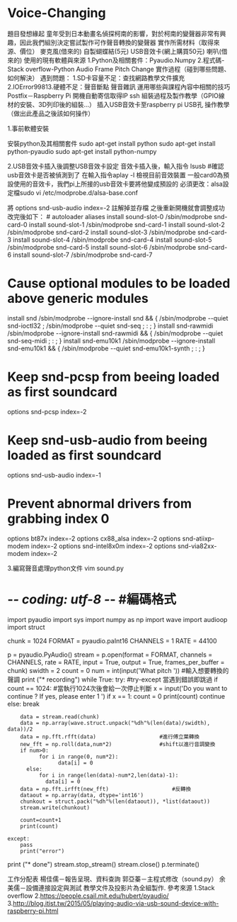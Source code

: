 # Voice-Changing
題目發想緣起
	童年受到日本動畫名偵探柯南的影響，對於柯南的變聲器非常有興趣，因此我們組別決定嘗試製作可作聲音轉換的變聲器
實作所需材料（取得來源、價位）
	麥克風(借來的)
	自製蝴蝶結(5元)
	USB音效卡(網上購買50元)
	喇叭(借來的)
使用的現有軟體與來源
	1.Python及相關套件：Pyaudio.Numpy
	2.程式碼-Stack overflow-Python Audio Frame Pitch Change
實作過程（碰到哪些問題、如何解決）
	遇到問題：
1.SD卡容量不足：查找網路教學文件擴充
2.IOError99813.硬體不足：聲音斷點
聲音雜訊
運用哪些與課程內容中相關的技巧
	Postfix－Raspberry Pi 開機自動寄信取得IP
	ssh
組裝過程及製作教學（GPIO線材的安裝、3D列印後的組裝...）
	插入USB音效卡至raspberry pi USB孔
操作教學（做出此產品之後該如何操作）
	
1.事前軟體安裝

安裝python及其相關套件
sudo apt-get install python
sudo apt-get install python-pyaudio
sudo apt-get install python-numpy

2.USB音效卡插入後調整USB音效卡設定
音效卡插入後，輸入指令
lsusb		#確認usb音效卡是否被偵測到了
在輸入指令aplay -l 檢視目前音效裝置
一般card0為預設使用的音效卡，我們pi上所接的usb音效卡要將他變成預設的
必須更改：alsa設定檔sudo vi /etc/modprobe.d/alsa-base.conf

將
options snd-usb-audio index=-2  註解掉並存檔
之後重新開機就會調整成功
	改完後如下：
	# autoloader aliases
install sound-slot-0 /sbin/modprobe snd-card-0
install sound-slot-1 /sbin/modprobe snd-card-1
install sound-slot-2 /sbin/modprobe snd-card-2
install sound-slot-3 /sbin/modprobe snd-card-3
install sound-slot-4 /sbin/modprobe snd-card-4
install sound-slot-5 /sbin/modprobe snd-card-5
install sound-slot-6 /sbin/modprobe snd-card-6
install sound-slot-7 /sbin/modprobe snd-card-7
# Cause optional modules to be loaded above generic modules
install snd /sbin/modprobe --ignore-install snd && { /sbin/modprobe --quiet snd-ioctl32 ; /sbin/modprobe --quiet snd-seq ; : ; }
install snd-rawmidi /sbin/modprobe --ignore-install snd-rawmidi && { /sbin/modprobe --quiet snd-seq-midi ; : ; }
install snd-emu10k1 /sbin/modprobe --ignore-install snd-emu10k1 && { /sbin/modprobe --quiet snd-emu10k1-synth ; : ; }
# Keep snd-pcsp from beeing loaded as first soundcard
options snd-pcsp index=-2
# Keep snd-usb-audio from beeing loaded as first soundcard
options snd-usb-audio index=-1
# Prevent abnormal drivers from grabbing index 0
options bt87x index=-2
options cx88_alsa index=-2
options snd-atiixp-modem index=-2
options snd-intel8x0m index=-2
options snd-via82xx-modem index=-2


3.編寫聲音處理python文件
vim sound.py
# -*- coding: utf-8 -*-					#編碼格式
import pyaudio
import sys
import numpy as np
import wave
import audioop
import struct

chunk = 1024
FORMAT = pyaudio.paInt16
CHANNELS = 1
RATE = 44100
    
p = pyaudio.PyAudio()
stream = p.open(format = FORMAT,
                channels = CHANNELS,
                rate = RATE,
                input = True,
                output = True,
                frames_per_buffer = chunk)
swidth = 2
count = 0
num = int(input('What pitch '))				#輸入想要轉換的聲調
print ("* recording")
while True:
    try:							#try-except 當遇到錯誤即跳過
        if count == 1024:					#當執行1024次後會給一次停止判斷
            x = input('Do you want to continue ? If yes, please enter 1 ')
            if x == 1:
                count = 0
                print(count)
                continue
            else:
                break

        data = stream.read(chunk)
        data = np.array(wave.struct.unpack("%dh"%(len(data)/swidth), data))/2 
        data = np.fft.rfft(data)					#進行傅立葉轉換
        new_fft = np.roll(data,num*2)				#shift以進行音調變換
        if num>0:
              for i in range(0, num*2):
                    data[i] = 0
          else:
              for i in range(len(data)-num*2,len(data)-1):
                data[i] = 0
        data = np.fft.irfft(new_fft)					#反轉換
        dataout = np.array(data, dtype='int16')
        chunkout = struct.pack("%dh"%(len(dataout)), *list(dataout)) 
        stream.write(chunkout)

        count=count+1
        print(count)

    except:
        pass
        print("error")

print ("* done")
stream.stop_stream()
stream.close()
p.terminate()

工作分配表
	楊佳儒－報告呈現、資料查詢
	郭亞蓁－主程式修改（sound.py）
余美儒－設備連接設定與測試
教學文件及投影片為全組製作.
參考來源
	1.Stack overflow
	2.https://people.csail.mit.edu/hubert/pyaudio/
3.http://blog.itist.tw/2015/05/playing-audio-via-usb-sound-device-with-raspberry-pi.html
